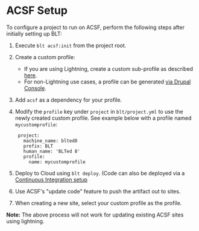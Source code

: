 # ACSF Setup

To configure a project to run on ACSF, perform the following steps after initially setting up BLT:

1. Execute `blt acsf:init` from the project root.
1. Create a custom profile:
    - If you are using Lightning, create a custom sub-profile as described [here](https://docs.acquia.com/lightning/subprofile).
    - For non-Lightning use cases, a profile can be generated [via Drupal Console](https://hechoendrupal.gitbooks.io/drupal-console/content/en/commands/generate-profile.html).
1. Add `acsf` as a dependency for your profile.
1. Modify the `profile` key under `project` in `blt/project.yml` to use the newly created custom profile. See example below with a profile named `mycustomprofile`:

        project:
          machine_name: blted8
          prefix: BLT
          human_name: 'BLTed 8'
          profile:
            name: mycustomprofile

1. Deploy to Cloud using `blt deploy`. (Code can also be deployed via a [Continuous Integration setup](http://blt.readthedocs.io/en/stable/readme/deploy/#continuous-integration)
1. Use ACSF's "update code" feature to push the artifact out to sites.
1. When creating a new site, select your custom profile as the profile.

**Note:** The above process will not work for updating existing ACSF sites using lightning.
